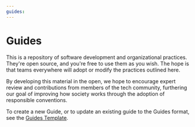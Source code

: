 ```yaml
---
guides:
---
```

# Guides

This is a repository of software development and organizational practices.
They're open source, and you're free to use them as you wish. The hope is that
teams everywhere will adopt or modify the practices outlined here.

By developing this material in the open, we hope to encourage expert review and
contributions from members of the tech community, furthering our goal of
improving how society works through the adoption of responsible conventions.

To create a new Guide, or to update an existing guide to the Guides format, 
see the [Guides Template][].

[Guides Template]: https://github.com/mbland/guides-template
